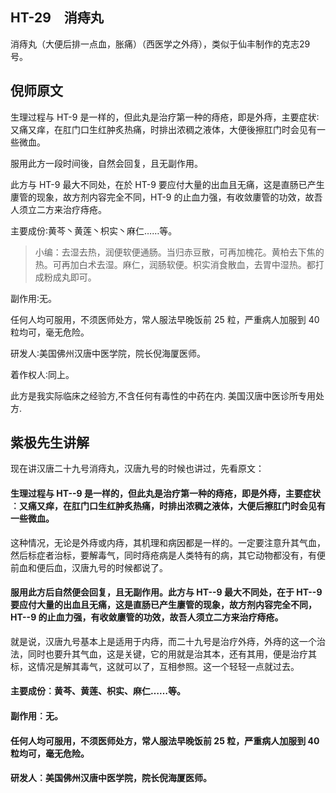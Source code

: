 ## HT-29　消痔丸

消痔丸（大便后排一点血，胀痛）（西医学之外痔），类似于仙丰制作的克志29号。

## 倪师原文

生理过程与 HT-9 是一样的，但此丸是治疗第一种的痔疮，即是外痔，主要症状∶又痛又痒，在肛门口生红肿炙热痛，时排出浓稠之液体，大便後擦肛门时会见有一些微血。

服用此方一段时间後，自然会回复，且无副作用。

此方与 HT-9 最大不同处，在於 HT-9 要应付大量的出血且无痛，这是直肠已产生廔管的现象，故方剂内容完全不同，HT-9 的止血力强，有收敛廔管的功效，故吾人须立二方来治疗痔疮。

主要成份∶黄芩丶黄莲丶枳实丶麻仁……等。

> 小编：去湿去热，润便软便通肠。当归赤豆散，可再加槐花。黄柏去下焦的热。可再加白术去湿。麻仁，润肠软便。枳实消食散血，去胃中湿热。都打成粉成丸即可。

副作用∶无。

任何人均可服用，不须医师处方，常人服法早晚饭前 25 粒，严重病人加服到 40 粒均可，毫无危险。

研发人∶美国佛州汉唐中医学院，院长倪海厦医师。

着作权人∶同上。

此方是我实际临床之经验方,不含任何有毒性的中药在内. 美国汉唐中医诊所专用处方.

## 紫极先生讲解

现在讲汉唐二十九号消痔丸，汉唐九号的时候也讲过，先看原文：

#### 生理过程与 HT--9 是一样的，但此丸是治疗第一种的痔疮，即是外痔，主要症状︰又痛又痒，在肛门口生红肿炙热痛，时排出浓稠之液体，大便后擦肛门时会见有一些微血。

这种情况，无论是外痔或内痔，其机理和病因都是一样的。一定要注意升其气血，然后标症者治标，要解毒气，同时痔疮病是人类特有的病，其它动物都没有，有便前血和便后血，汉唐九号的时候都说了。

#### 服用此方后自然便会回复，且无副作用。此方与 HT--9 最大不同处，在于 HT--9 要应付大量的出血且无痛，这是直肠已产生廔管的现象，故方剂内容完全不同，HT--9 的止血力强，有收敛廔管的功效，故吾人须立二方来治疗痔疮。

就是说，汉唐九号基本上是适用于内痔，而二十九号是治疗外痔，外痔的这一个治法，同时也要升其气血，这是关键，它的用就是治其本，还有其用，便是治疗其标，这情况是解其毒气，这就可以了，互相参照。这一个轻轻一点就过去。

#### 主要成份︰黄芩、黄莲、枳实、麻仁……等。

#### 副作用︰无。

#### 任何人均可服用，不须医师处方，常人服法早晚饭前 25 粒，严重病人加服到 40 粒均可，毫无危险。

#### 研发人︰美国佛州汉唐中医学院，院长倪海厦医师。
